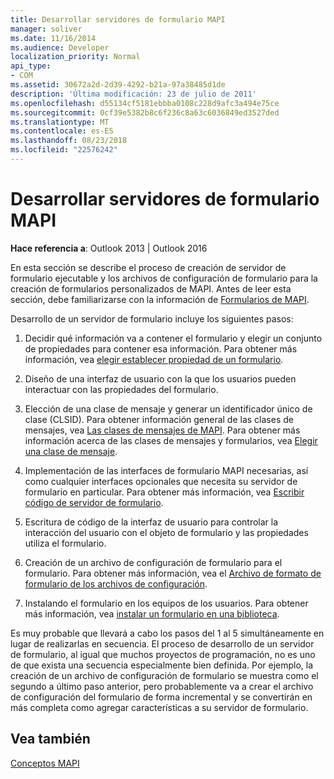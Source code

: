 ```yaml
---
title: Desarrollar servidores de formulario MAPI
manager: soliver
ms.date: 11/16/2014
ms.audience: Developer
localization_priority: Normal
api_type:
- COM
ms.assetid: 30672a2d-2d39-4292-b21a-97a38485d1de
description: 'Última modificación: 23 de julio de 2011'
ms.openlocfilehash: d55134cf5181ebbba0108c228d9afc3a494e75ce
ms.sourcegitcommit: 0cf39e5382b8c6f236c8a63c6036849ed3527ded
ms.translationtype: MT
ms.contentlocale: es-ES
ms.lasthandoff: 08/23/2018
ms.locfileid: "22576242"
---
```

# <a name="developing-mapi-form-servers"></a>Desarrollar servidores de formulario MAPI

  
  
**Hace referencia a**: Outlook 2013 | Outlook 2016 
  
En esta sección se describe el proceso de creación de servidor de formulario ejecutable y los archivos de configuración de formulario para la creación de formularios personalizados de MAPI. Antes de leer esta sección, debe familiarizarse con la información de [Formularios de MAPI](mapi-forms.md).
  
Desarrollo de un servidor de formulario incluye los siguientes pasos:
  
1. Decidir qué información va a contener el formulario y elegir un conjunto de propiedades para contener esa información. Para obtener más información, vea [elegir establecer propiedad de un formulario](choosing-a-form-s-property-set.md).
    
2. Diseño de una interfaz de usuario con la que los usuarios pueden interactuar con las propiedades del formulario.
    
3. Elección de una clase de mensaje y generar un identificador único de clase (CLSID). Para obtener información general de las clases de mensajes, vea [Las clases de mensajes de MAPI](mapi-message-classes.md). Para obtener más información acerca de las clases de mensajes y formularios, vea [Elegir una clase de mensaje](choosing-a-message-class.md).
    
4. Implementación de las interfaces de formulario MAPI necesarias, así como cualquier interfaces opcionales que necesita su servidor de formulario en particular. Para obtener más información, vea [Escribir código de servidor de formulario](writing-form-server-code.md). 
    
5. Escritura de código de la interfaz de usuario para controlar la interacción del usuario con el objeto de formulario y las propiedades utiliza el formulario.
    
6. Creación de un archivo de configuración de formulario para el formulario. Para obtener más información, vea el [Archivo de formato de formulario de los archivos de configuración](file-format-of-form-configuration-files.md).
    
7. Instalando el formulario en los equipos de los usuarios. Para obtener más información, vea [instalar un formulario en una biblioteca](installing-a-form-into-a-library.md).
    
Es muy probable que llevará a cabo los pasos del 1 al 5 simultáneamente en lugar de realizarlas en secuencia. El proceso de desarrollo de un servidor de formulario, al igual que muchos proyectos de programación, no es uno de que exista una secuencia especialmente bien definida. Por ejemplo, la creación de un archivo de configuración de formulario se muestra como el segundo a último paso anterior, pero probablemente va a crear el archivo de configuración del formulario de forma incremental y se convertirán en más completa como agregar características a su servidor de formulario.
  
## <a name="see-also"></a>Vea también



[Conceptos MAPI](mapi-concepts.md)

